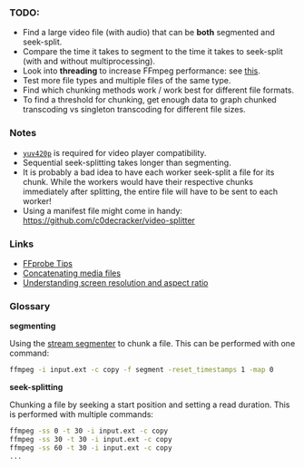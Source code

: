 ### TODO:
- Find a large video file (with audio) that can be **both** segmented and seek-split.
- Compare the time it takes to segment to the time it takes to seek-split (with and without multiprocessing).
- Look into **threading** to increase FFmpeg performance: see [this](http://superuser.com/questions/538164/how-many-instances-of-ffmpeg-commands-can-i-run-in-parallel/547340#547340).
- Test more file types and multiple files of the same type.
- Find which chunking methods work / work best for different file formats.
- To find a threshold for chunking, get enough data to graph chunked transcoding vs singleton transcoding
for different file sizes.

### Notes
- [`yuv420p`](http://superuser.com/questions/820134/why-cant-quicktime-play-a-movie-file-encoded-by-ffmpeg) 
is required for video player compatibility.
- Sequential seek-splitting takes longer than segmenting.
- It is probably a bad idea to have each worker seek-split a file for its chunk.
While the workers would have their respective chunks immediately after splitting,
the entire file will have to be sent to each worker!
- Using a manifest file might come in handy: https://github.com/c0decracker/video-splitter

### Links
- [FFprobe Tips](https://trac.ffmpeg.org/wiki/FFprobeTips)
- [Concatenating media files](https://trac.ffmpeg.org/wiki/Concatenate#no1)
- [Understanding screen resolution and aspect ratio](http://www.digitalcitizen.life/what-screen-resolution-or-aspect-ratio-what-do-720p-1080i-1080p-mean)

### Glossary
**segmenting**

Using the [stream segmenter](https://www.ffmpeg.org/ffmpeg-all.html#segment_002c-stream_005fsegment_002c-ssegment) 
to chunk a file. This can be performed with one command:

```bash
ffmpeg -i input.ext -c copy -f segment -reset_timestamps 1 -map 0
```

**seek-splitting**

Chunking a file by seeking a start position and setting a read duration. 
This is performed with multiple commands:

```bash
ffmpeg -ss 0 -t 30 -i input.ext -c copy
ffmpeg -ss 30 -t 30 -i input.ext -c copy
ffmpeg -ss 60 -t 30 -i input.ext -c copy
...
```
